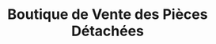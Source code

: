 ---
title: "Boutique de Vente des Pièces Détachées"
url: /macenta/boutique-de-vente-des-pieces-detachees/
shop: Allgemein
---